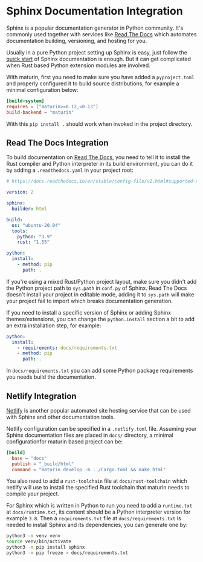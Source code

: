 # Sphinx Documentation Integration

Sphinx is a popular documentation generator in Python community.
It's commonly used together with services like [Read The Docs](https://readthedocs.org/)
which automates documentation building, versioning, and hosting for you.

Usually in a pure Python project setting up Sphinx is easy, just follow the
[quick start](https://www.sphinx-doc.org/en/master/usage/quickstart.html) of
Sphinx documentation is enough. But it can get complicated when Rust
based Python extension modules are involved.

With maturin, first you need to make sure you have added a `pyproject.toml` and
properly configured it to build source distributions, for example a minimal configuration below:

```toml
[build-system]
requires = ["maturin>=0.12,<0.13"]
build-backend = "maturin"
```

With this `pip install .` should work when invoked in the project directory.

## Read The Docs Integration

To build documentation on [Read The Docs](https://readthedocs.org/), you need
to tell it to install the Rust compiler and Python interpreter in its build environment,
you can do it by adding a `.readthedocs.yaml` in your project root:

```yaml
# https://docs.readthedocs.io/en/stable/config-file/v2.html#supported-settings

version: 2

sphinx:
  builder: html

build:
  os: "ubuntu-20.04"
  tools:
    python: "3.9"
    rust: "1.55"

python:
  install:
    - method: pip
      path: .
```

If you're using a mixed Rust/Python project layout, make sure you didn't add the
Python project path to `sys.path` in `conf.py` of Sphinx. Read The Docs
doesn't install your project in editable mode, adding it to `sys.path` will make
your project fail to import which breaks documentation generation.

If you need to install a specific version of Sphinx or adding Sphinx
themes/extensions, you can change the `python.install` section a bit to add an
extra installation step, for example:

```yaml
python:
  install:
    - requirements: docs/requirements.txt
    - method: pip
      path: .
```

In `docs/requirements.txt` you can add some Python package requirements you
needs build the documentation.

## Netlify Integration

[Netlify](https://www.netlify.com/) is another popular automated site hosting
service that can be used with Sphinx and other documentation tools.

Netlify configuration can be specified in a `.netlify.toml` file. Assuming your
Sphinx documentation files are placed in `docs/` directory, a minimal
configurationfor maturin based project can be:

```toml
[build]
  base = "docs"
  publish = "_build/html"
  command = "maturin develop -m ../Cargo.toml && make html"
```

You also need to add a `rust-toolchain` file at `docs/rust-toolchain` which netlify
will use to install the specified Rust toolchain that maturin needs to compile
your project.

For Sphinx which is written in Python to run you need to add a `runtime.txt` at
`docs/runtime.txt`, its content should be a Python interpreter version for
example `3.8`. Then a `requirements.txt` file at `docs/requirements.txt` is
needed to install Sphinx and its dependencies, you can generate one by:

```bash
python3 -m venv venv
source venv/bin/activate
python3 -m pip install sphinx
python3 -m pip freeze > docs/requirements.txt
```
